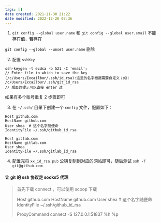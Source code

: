 ```yaml
---
tags: []
date created: 2021-11-30 21:22
date modified: 2022-12-20 07:36
---
```


1. `git config --global user.name` 和 `git config --global user.email` 不能存在值，若存在

`git config --global --unset user.name` 删除

2. 配置 `sshKey` 

```
ssh-keygen -t ecdsa -b 521 -C 'email';
// Enter file in which to save the key (/c/Users/Excailbur/.ssh/id_rsa):这里的名字根据需要自定义；如：
/c/Users/Excailbur/.ssh/git_id_rsa
// 后面的提示可以直接 enter 过
```

如果有多个账号重复 2 步骤即可

3. 在 `~/.ssh/` 目录下创建一个 `config` 文件，配置如下：

```
Host github.com
HostName github.com
User shea  # 这个名字随便命
IdentityFile ~/.ssh/github_id_rsa

Host gitlab.com
HostName gitlab.com
User shea
IdentityFile ~/.ssh/gitlab_id_rsa
```

4. 配置完将 `xx_id_rsa.pub` 公钥复制到对应的网站即可，随后测试 `ssh -T git@github.com`

#### 让 git 的 ssh 协议走 socks5 代理

> 首先下载 connect ，可以使用 scoop 下载
>
> Host github.com
> 	HostName github.com
> 	User shea # 这个名字随便命
> 	IdentityFile ~/.ssh/github_id_rsa
>
> ProxyCommand connect -S 127.0.0.1:51837 %h %p